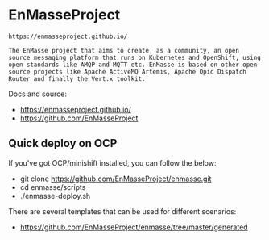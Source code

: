 # EnMasseProject
    https://enmasseproject.github.io/

    The EnMasse project that aims to create, as a community, an open source messaging platform that runs on Kubernetes and OpenShift, using open standards like AMQP and MQTT etc. EnMasse is based on other open source projects like Apache ActiveMQ Artemis, Apache Qpid Dispatch Router and finally the Vert.x toolkit.

Docs and source:
- https://enmasseproject.github.io/
- https://github.com/EnMasseProject

## Quick deploy on OCP
If you've got OCP/minishift installed, you can follow the below:

- git clone https://github.com/EnMasseProject/enmasse.git
- cd enmasse/scripts
- ./enmasse-deploy.sh

There are several templates that can be used for different scenarios:
- https://github.com/EnMasseProject/enmasse/tree/master/generated
